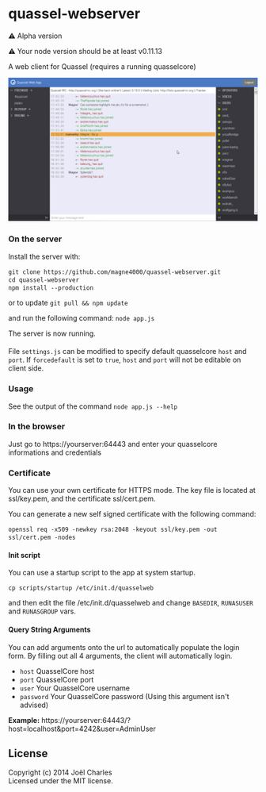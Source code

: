 # quassel-webserver

:warning: Alpha version

:warning: Your node version should be at least v0.11.13

A web client for Quassel (requires a running quasselcore)

![Webmusic screenshot](https://github.com/magne4000/magne4000.github.com/raw/master/images/quasselwebapp.png)

### On the server
Install the server with: 
```
git clone https://github.com/magne4000/quassel-webserver.git
cd quassel-webserver
npm install --production
```
or to update `git pull && npm update`

and run the following command: `node app.js`

The server is now running.

####
File `settings.js` can be modified to specify default quasselcore `host` and `port`.
If `forcedefault` is set to `true`, `host` and `port` will not be editable on client side.

### Usage
See the output of the command `node app.js --help`

### In the browser
Just go to https://yourserver:64443 and enter your quasselcore informations and credentials

### Certificate
You can use your own certificate for HTTPS mode. The key file is located at ssl/key.pem, and the certificate ssl/cert.pem.

You can generate a new self signed certificate with the following command:
```
openssl req -x509 -newkey rsa:2048 -keyout ssl/key.pem -out ssl/cert.pem -nodes
```
#### Init script
You can use a startup script to the app at system startup.
```
cp scripts/startup /etc/init.d/quasselweb
```
and then edit the file /etc/init.d/quasselweb and change `BASEDIR`, `RUNASUSER` and `RUNASGROUP` vars.

#### Query String Arguments
You can add arguments onto the url to automatically populate the login form. By filling out all 4 arguments, the client will automatically login.

* `host` QuasselCore host
* `port` QuasselCore port
* `user` Your QuasselCore username
* `password` Your QuasselCore password (Using this argument isn't advised)

**Example:** https://yourserver:64443/?host=localhost&port=4242&user=AdminUser

## License
Copyright (c) 2014 Joël Charles  
Licensed under the MIT license.
